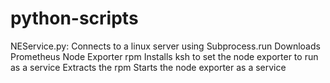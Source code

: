 # python-scripts

NEService.py:
Connects to a linux server using Subprocess.run
Downloads Prometheus Node Exporter rpm
Installs ksh to set the node exporter to run as a service
Extracts the rpm
Starts the node exporter as a service